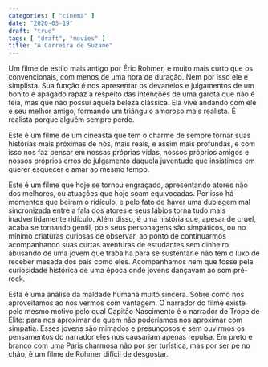 ```yaml
---
categories: [ "cinema" ]
date: "2020-05-19"
draft: "true"
tags: [ "draft", "movies" ]
title: "A Carreira de Suzane"
---
```

Um filme de estilo mais antigo por Éric Rohmer, e muito mais curto que
os convencionais, com menos de uma hora de duração. Nem por isso ele
é simplista. Sua função é nos apresentar os devaneios e julgamentos
de um bonito e apagado rapaz a respeito das intenções de uma garota
que não é feia, mas que não possui aquela beleza clássica. Ela vive
andando com ele e seu melhor amigo, formando um triângulo amoroso mais
realista. É realista porque alguém sempre perde.

Este é um filme de um cineasta que tem o charme de sempre tornar suas
histórias mais próximas de nós, mais reais, e assim mais profundas,
e com isso nos faz pensar em nossas próprias vidas, nossos próprios
amigos e nossos próprios erros de julgamento daquela juventude que
insistimos em querer esquecer e amar ao mesmo tempo.

Este é um filme que hoje se tornou engraçado, apresentando atores
não dos melhores, ou atuações que hoje soam equivocadas. Por isso
há momentos que beiram o ridículo, e pelo fato de haver uma dublagem
mal sincronizada entre a fala dos atores e seus lábios torna tudo mais
inadvertidamente ridículo. Além disso, é uma história que, apesar de
cruel, acaba se tornando gentil, pois seus personagens são simpáticos,
ou no mínimo criaturas curiosas de observar, ao ponto de continuarmos
acompanhando suas curtas aventuras de estudantes sem dinheiro abusando
de uma jovem que trabalha para se sustentar e não tem o luxo de receber
mesada dos pais como eles. Acompanhamos nem que fosse pela curiosidade
histórica de uma época onde jovens dançavam ao som pré-rock.

Esta é uma análise da maldade humana muito sincera. Sobre como nos
aproveitamos ao nos vermos com vantagem. O narrador do filme existe
pelo mesmo motivo pelo qual Capitão Nascimento é o narrador de Trope
de Elite: para nos aproximar de quem não poderíamos nos aproximar com
simpatia. Esses jovens são mimados e presunçosos e sem ouvirmos os
pensamentos do narrador eles nos causariam apenas repulsa. Em preto e
branco com uma Paris charmosa não por ser turística, mas por ser pé
no chão, é um filme de Rohmer difícil de desgostar.
